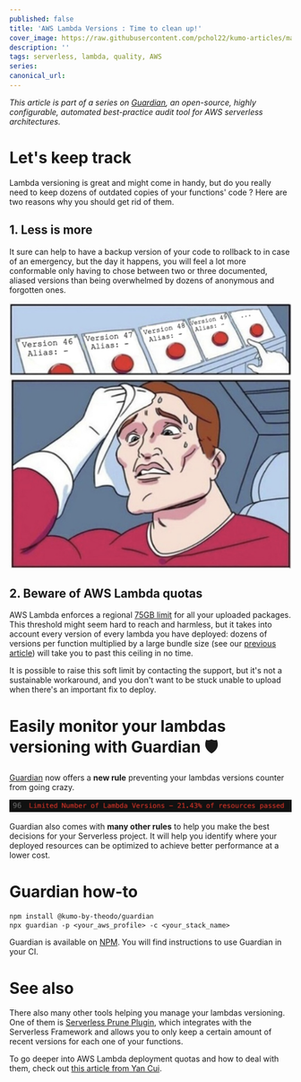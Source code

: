 ```yaml
---
published: false
title: 'AWS Lambda Versions : Time to clean up!'
cover_image: https://raw.githubusercontent.com/pchol22/kumo-articles/master/blog-posts/guardian/lambda-versions/assets/cover_image.png
description: ''
tags: serverless, lambda, quality, AWS
series:
canonical_url:
---
```


_This article is part of a series on [Guardian][guardian], an open-source, highly configurable, automated best-practice audit tool for AWS serverless architectures._

# Let's keep track

Lambda versioning is great and might come in handy, but do you really need to keep dozens of outdated copies of your functions' code ? Here are two reasons why you should get rid of them.

## 1. Less is more

It sure can help to have a backup version of your code to rollback to in case of an emergency, but the day it happens, you will feel a lot more conformable only having to chose between two or three documented, aliased versions than being overwhelmed by dozens of anonymous and forgotten ones.

![Button meme](./assets/button_meme.png 'Button Meme')

## 2. Beware of AWS Lambda quotas

AWS Lambda enforces a regional [75GB limit][quotas] for all your uploaded packages. This threshold might seem hard to reach and harmless, but it takes into account every version of every lambda you have deployed: dozens of versions per function multiplied by a large bundle size (see our [previous article][guardian-bundle-size-article]) will take you to past this ceiling in no time.

It is possible to raise this soft limit by contacting the support, but it's not a sustainable workaround, and you don't want to be stuck unable to upload when there's an important fix to deploy.

# Easily monitor your lambdas versioning with Guardian 🛡️

[Guardian][guardian] now offers a **new rule** preventing your lambdas versions counter from going crazy.

![Rule in CI](./assets/rule_CI.png 'Rule in CI')

Guardian also comes with **many other rules** to help you make the best decisions for your Serverless project. It will help you identify where your deployed resources can be optimized to achieve better performance at a lower cost.

# Guardian how-to

```
npm install @kumo-by-theodo/guardian
npx guardian -p <your_aws_profile> -c <your_stack_name>
```

Guardian is available on [NPM][npm-registry]. You will find instructions to use Guardian in your CI.

# See also

There also many other tools helping you manage your lambdas versioning. One of them is [Serverless Prune Plugin][serverless-prune-plugin], which integrates with the Serverless Framework and allows you to only keep a certain amount of recent versions for each one of your functions.

To go deeper into AWS Lambda deployment quotas and how to deal with them, check out [this article from Yan Cui][quotas-article].

[guardian]: https://github.com/Kumo-by-Theodo/guardian
[quotas]: https://docs.aws.amazon.com/lambda/latest/dg/gettingstarted-limits.html
[serverless-prune-plugin]: https://www.serverless.com/plugins/serverless-prune-plugin
[guardian-bundle-size-article]: https://dev.to/kumo/aws-lambda-101-shave-that-bundle-down-48c7
[quotas-article]: https://hackernoon.com/mind-the-75gb-limit-on-aws-lambda-deployment-packages-163b93c8eb72
[npm-registry]: https://www.npmjs.com/package/@kumo-by-theodo/guardian
